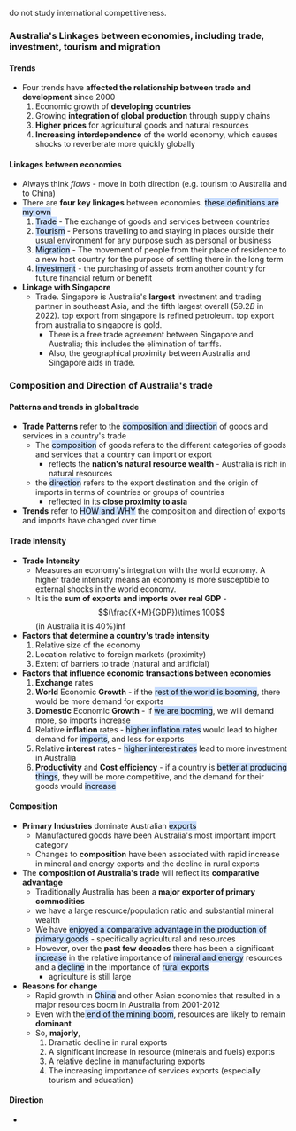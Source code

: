 do not study international competitiveness.
### Australia's Linkages between economies, including trade, investment, tourism and migration
#### Trends
- Four trends have **affected the relationship between trade and development** since 2000
	1. Economic growth of **developing countries**
	2. Growing **integration of global production** through supply chains
	3. **Higher prices** for agricultural goods and natural resources
	4. **Increasing interdependence** of the world economy, which causes shocks to reverberate more quickly globally

#### Linkages between economies
- Always think *flows* - move in both direction (e.g. tourism to Australia and to China)
- There are **four key linkages** between economies. <mark style="background: #ADCCFFA6;">these definitions are my own</mark>
	1. <mark style="background: #ADCCFFA6;">Trade</mark> - The exchange of goods and services between countries
	2. <mark style="background: #ADCCFFA6;">Tourism</mark> - Persons travelling to and staying in places outside their usual environment for any purpose such as personal or business
	3. <mark style="background: #ADCCFFA6;">Migration</mark> - The movement of people from their place of residence to a new host country for the purpose of settling there in the long term 
	4. <mark style="background: #ADCCFFA6;">Investment</mark> - the purchasing of assets from another country for future financial return or benefit
- **Linkage with Singapore**
	- Trade. Singapore is Australia's **largest** investment and trading partner in southeast Asia, and the fifth largest overall ($59.2B$ in 2022).  top export from singapore is refined petroleum. top export from australia to singapore is gold.
		- There is a free trade agreement between Singapore and Australia; this includes the elimination of tariffs.
		- Also, the geographical proximity between Australia and Singapore aids in trade.

### Composition and Direction of Australia's trade
#### Patterns and trends in global trade
- **Trade Patterns** refer to the <mark style="background: #ADCCFFA6;">composition and direction</mark> of goods and services in a country's trade
	- The <mark style="background: #ADCCFFA6;">composition</mark> of goods refers to the different categories of goods and services that a country can import or export
		- reflects the **nation's natural resource wealth** - Australia is rich in natural resources
	- the <mark style="background: #ADCCFFA6;">direction</mark> refers to the export destination and the origin of imports in terms of countries or groups of countries
		- reflected in its **close proximity to asia**
- **Trends** refer to <mark style="background: #ADCCFFA6;">HOW and WHY</mark> the composition and direction of exports and imports have changed over time

#### Trade Intensity
- **Trade Intensity**
	- Measures an economy's integration with the world economy. A higher trade intensity means an economy is more susceptible to external shocks in the world economy.
	- It is the **sum of exports and imports over real GDP** - $$(\frac{X+M}{GDP})\times 100$$ (in Australia it is $40\%$)inf
- **Factors that determine a country's trade intensity**
	1. Relative size of the economy
	2. Location relative to foreign markets (proximity)
	3. Extent of barriers to trade (natural and artificial)
- **Factors that influence economic transactions between economies**
	1. **Exchange** rates
	2. **World** Economic **Growth** - if the <mark style="background: #ADCCFFA6;">rest of the world is booming</mark>, there would be more demand for exports
	3. **Domestic** Economic **Growth** - if <mark style="background: #ADCCFFA6;">we are booming</mark>, we will demand more, so imports increase
	4. Relative **inflation** rates - <mark style="background: #ADCCFFA6;">higher inflation rates</mark> would lead to higher demand for <mark style="background: #ADCCFFA6;">imports</mark>, and less for exports
	5. Relative **interest** rates - <mark style="background: #ADCCFFA6;">higher interest rates</mark> lead to more investment in Australia
	6. **Productivity** and **Cost** **efficiency** - if a country is <mark style="background: #ADCCFFA6;">better at producing things</mark>, they will be more competitive, and the demand for their goods would <mark style="background: #ADCCFFA6;">increase</mark>

#### Composition
- **Primary Industries** dominate Australian <mark style="background: #ADCCFFA6;">exports</mark>
	- Manufactured goods have been Australia's most important import category
	- Changes to **composition** have been associated with rapid increase in mineral and energy exports and the decline in rural exports
- The **composition of Australia's trade** will reflect its **comparative advantage**
	- Traditionally Australia has been a **major exporter of primary commodities**
	- we have a large resource/population ratio and substantial mineral wealth
	- We have <mark style="background: #ADCCFFA6;">enjoyed a comparative advantage in the production of primary goods</mark> - specifically agricultural and resources
	- However, over the **past few decades** there has been a significant <mark style="background: #ADCCFFA6;">increase</mark> in the relative importance of <mark style="background: #ADCCFFA6;">mineral and energy</mark> resources and a <mark style="background: #ADCCFFA6;">decline</mark> in the importance of <mark style="background: #ADCCFFA6;">rural exports</mark>
		- agriculture is still large
- **Reasons for change**
	- Rapid growth in <mark style="background: #ADCCFFA6;">China</mark> and other Asian economies that resulted in a major resources boom in Australia from 2001-2012
	- Even with the<mark style="background: #ADCCFFA6;"> end of the mining boom</mark>, resources are likely to remain **dominant**
	- So, **majorly**,
		1. Dramatic decline in rural exports
		2. A significant increase in resource (minerals and fuels) exports
		3. A relative decline in manufacturing exports
		4. The increasing importance of services exports (especially tourism and education)

#### Direction
- 